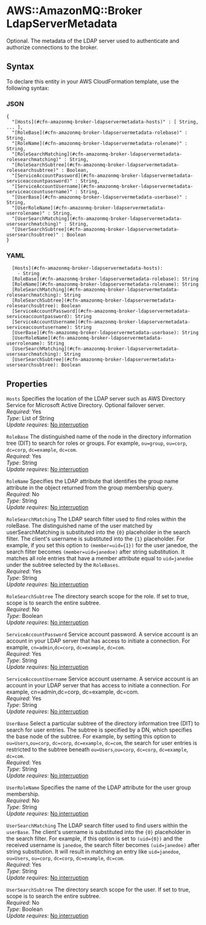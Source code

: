 # AWS::AmazonMQ::Broker LdapServerMetadata<a name="aws-properties-amazonmq-broker-ldapservermetadata"></a>

Optional\. The metadata of the LDAP server used to authenticate and authorize connections to the broker\.

## Syntax<a name="aws-properties-amazonmq-broker-ldapservermetadata-syntax"></a>

To declare this entity in your AWS CloudFormation template, use the following syntax:

### JSON<a name="aws-properties-amazonmq-broker-ldapservermetadata-syntax.json"></a>

```
{
  "[Hosts](#cfn-amazonmq-broker-ldapservermetadata-hosts)" : [ String, ... ],
  "[RoleBase](#cfn-amazonmq-broker-ldapservermetadata-rolebase)" : String,
  "[RoleName](#cfn-amazonmq-broker-ldapservermetadata-rolename)" : String,
  "[RoleSearchMatching](#cfn-amazonmq-broker-ldapservermetadata-rolesearchmatching)" : String,
  "[RoleSearchSubtree](#cfn-amazonmq-broker-ldapservermetadata-rolesearchsubtree)" : Boolean,
  "[ServiceAccountPassword](#cfn-amazonmq-broker-ldapservermetadata-serviceaccountpassword)" : String,
  "[ServiceAccountUsername](#cfn-amazonmq-broker-ldapservermetadata-serviceaccountusername)" : String,
  "[UserBase](#cfn-amazonmq-broker-ldapservermetadata-userbase)" : String,
  "[UserRoleName](#cfn-amazonmq-broker-ldapservermetadata-userrolename)" : String,
  "[UserSearchMatching](#cfn-amazonmq-broker-ldapservermetadata-usersearchmatching)" : String,
  "[UserSearchSubtree](#cfn-amazonmq-broker-ldapservermetadata-usersearchsubtree)" : Boolean
}
```

### YAML<a name="aws-properties-amazonmq-broker-ldapservermetadata-syntax.yaml"></a>

```
  [Hosts](#cfn-amazonmq-broker-ldapservermetadata-hosts): 
    - String
  [RoleBase](#cfn-amazonmq-broker-ldapservermetadata-rolebase): String
  [RoleName](#cfn-amazonmq-broker-ldapservermetadata-rolename): String
  [RoleSearchMatching](#cfn-amazonmq-broker-ldapservermetadata-rolesearchmatching): String
  [RoleSearchSubtree](#cfn-amazonmq-broker-ldapservermetadata-rolesearchsubtree): Boolean
  [ServiceAccountPassword](#cfn-amazonmq-broker-ldapservermetadata-serviceaccountpassword): String
  [ServiceAccountUsername](#cfn-amazonmq-broker-ldapservermetadata-serviceaccountusername): String
  [UserBase](#cfn-amazonmq-broker-ldapservermetadata-userbase): String
  [UserRoleName](#cfn-amazonmq-broker-ldapservermetadata-userrolename): String
  [UserSearchMatching](#cfn-amazonmq-broker-ldapservermetadata-usersearchmatching): String
  [UserSearchSubtree](#cfn-amazonmq-broker-ldapservermetadata-usersearchsubtree): Boolean
```

## Properties<a name="aws-properties-amazonmq-broker-ldapservermetadata-properties"></a>

`Hosts`  <a name="cfn-amazonmq-broker-ldapservermetadata-hosts"></a>
Specifies the location of the LDAP server such as AWS Directory Service for Microsoft Active Directory\. Optional failover server\.  
*Required*: Yes  
*Type*: List of String  
*Update requires*: [No interruption](https://docs.aws.amazon.com/AWSCloudFormation/latest/UserGuide/using-cfn-updating-stacks-update-behaviors.html#update-no-interrupt)

`RoleBase`  <a name="cfn-amazonmq-broker-ldapservermetadata-rolebase"></a>
 The distinguished name of the node in the directory information tree \(DIT\) to search for roles or groups\. For example, `ou=group`, `ou=corp`, `dc=corp`, `dc=example`, `dc=com`\.   
*Required*: Yes  
*Type*: String  
*Update requires*: [No interruption](https://docs.aws.amazon.com/AWSCloudFormation/latest/UserGuide/using-cfn-updating-stacks-update-behaviors.html#update-no-interrupt)

`RoleName`  <a name="cfn-amazonmq-broker-ldapservermetadata-rolename"></a>
Specifies the LDAP attribute that identifies the group name attribute in the object returned from the group membership query\.   
*Required*: No  
*Type*: String  
*Update requires*: [No interruption](https://docs.aws.amazon.com/AWSCloudFormation/latest/UserGuide/using-cfn-updating-stacks-update-behaviors.html#update-no-interrupt)

`RoleSearchMatching`  <a name="cfn-amazonmq-broker-ldapservermetadata-rolesearchmatching"></a>
The LDAP search filter used to find roles within the roleBase\. The distinguished name of the user matched by userSearchMatching is substituted into the `{0}` placeholder in the search filter\. The client's username is substituted into the `{1}` placeholder\. For example, if you set this option to `(member=uid={1})` for the user janedoe, the search filter becomes `(member=uid=janedoe)` after string substitution\. It matches all role entries that have a member attribute equal to `uid=janedoe` under the subtree selected by the `RoleBases`\.  
*Required*: Yes  
*Type*: String  
*Update requires*: [No interruption](https://docs.aws.amazon.com/AWSCloudFormation/latest/UserGuide/using-cfn-updating-stacks-update-behaviors.html#update-no-interrupt)

`RoleSearchSubtree`  <a name="cfn-amazonmq-broker-ldapservermetadata-rolesearchsubtree"></a>
 The directory search scope for the role\. If set to true, scope is to search the entire subtree\.   
*Required*: No  
*Type*: Boolean  
*Update requires*: [No interruption](https://docs.aws.amazon.com/AWSCloudFormation/latest/UserGuide/using-cfn-updating-stacks-update-behaviors.html#update-no-interrupt)

`ServiceAccountPassword`  <a name="cfn-amazonmq-broker-ldapservermetadata-serviceaccountpassword"></a>
 Service account password\. A service account is an account in your LDAP server that has access to initiate a connection\. For example, `cn=admin`,`dc=corp`, `dc=example`, `dc=com`\.   
*Required*: Yes  
*Type*: String  
*Update requires*: [No interruption](https://docs.aws.amazon.com/AWSCloudFormation/latest/UserGuide/using-cfn-updating-stacks-update-behaviors.html#update-no-interrupt)

`ServiceAccountUsername`  <a name="cfn-amazonmq-broker-ldapservermetadata-serviceaccountusername"></a>
Service account username\. A service account is an account in your LDAP server that has access to initiate a connection\. For example, cn=admin,dc=corp, dc=example, dc=com\.   
*Required*: Yes  
*Type*: String  
*Update requires*: [No interruption](https://docs.aws.amazon.com/AWSCloudFormation/latest/UserGuide/using-cfn-updating-stacks-update-behaviors.html#update-no-interrupt)

`UserBase`  <a name="cfn-amazonmq-broker-ldapservermetadata-userbase"></a>
Select a particular subtree of the directory information tree \(DIT\) to search for user entries\. The subtree is specified by a DN, which specifies the base node of the subtree\. For example, by setting this option to `ou=Users`,`ou=corp`, `dc=corp`, `dc=example`, `dc=com`, the search for user entries is restricted to the subtree beneath `ou=Users`,`ou=corp`, `dc=corp`, `dc=example`, `dc=com`\.  
*Required*: Yes  
*Type*: String  
*Update requires*: [No interruption](https://docs.aws.amazon.com/AWSCloudFormation/latest/UserGuide/using-cfn-updating-stacks-update-behaviors.html#update-no-interrupt)

`UserRoleName`  <a name="cfn-amazonmq-broker-ldapservermetadata-userrolename"></a>
Specifies the name of the LDAP attribute for the user group membership\.  
*Required*: No  
*Type*: String  
*Update requires*: [No interruption](https://docs.aws.amazon.com/AWSCloudFormation/latest/UserGuide/using-cfn-updating-stacks-update-behaviors.html#update-no-interrupt)

`UserSearchMatching`  <a name="cfn-amazonmq-broker-ldapservermetadata-usersearchmatching"></a>
The LDAP search filter used to find users within the `userBase`\. The client's username is substituted into the `{0}` placeholder in the search filter\. For example, if this option is set to `(uid={0})` and the received username is `janedoe`, the search filter becomes `(uid=janedoe)` after string substitution\. It will result in matching an entry like `uid=janedoe`, `ou=Users`, `ou=corp`, `dc=corp`, `dc=example`, `dc=com`\.  
*Required*: Yes  
*Type*: String  
*Update requires*: [No interruption](https://docs.aws.amazon.com/AWSCloudFormation/latest/UserGuide/using-cfn-updating-stacks-update-behaviors.html#update-no-interrupt)

`UserSearchSubtree`  <a name="cfn-amazonmq-broker-ldapservermetadata-usersearchsubtree"></a>
The directory search scope for the user\. If set to true, scope is to search the entire subtree\.  
*Required*: No  
*Type*: Boolean  
*Update requires*: [No interruption](https://docs.aws.amazon.com/AWSCloudFormation/latest/UserGuide/using-cfn-updating-stacks-update-behaviors.html#update-no-interrupt)
